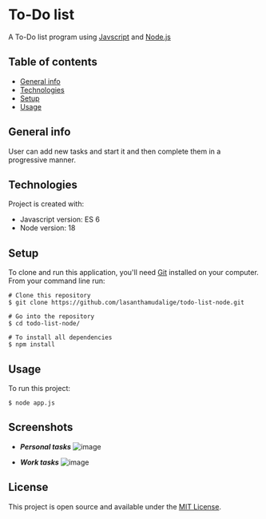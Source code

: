 # To-Do list

A To-Do list program using [Javscript](https://developer.mozilla.org/en-US/docs/Web/javascript) and [Node.js](https://nodejs.org/en/)

## Table of contents
* [General info](#general-info)
* [Technologies](#technologies)
* [Setup](#setup)
* [Usage](#usage)

## General info

User can add new tasks and start it and then complete them in a progressive manner. 

## Technologies
Project is created with:
* Javascript version: ES 6
* Node version: 18
	
## Setup

To clone and run this application, you'll need [Git](https://git-scm.com) installed on your computer.\
From your command line run:

```
# Clone this repository
$ git clone https://github.com/lasanthamudalige/todo-list-node.git

# Go into the repository
$ cd todo-list-node/

# To install all dependencies
$ npm install
```


## Usage

To run this project:

```
$ node app.js
```

## Screenshots

- ***Personal tasks***
	![image](https://user-images.githubusercontent.com/91461938/222900319-072cc87f-5eeb-43cc-8ac6-7776a5a5117d.png)

- ***Work tasks***
	![image](https://user-images.githubusercontent.com/91461938/222900941-546b7418-e572-48fa-be03-14f19e84bfc6.png)

## License 
This project is open source and available under the [MIT License](https://github.com/lasanthamudalige/todo-list-node/blob/main/LICENSE).

